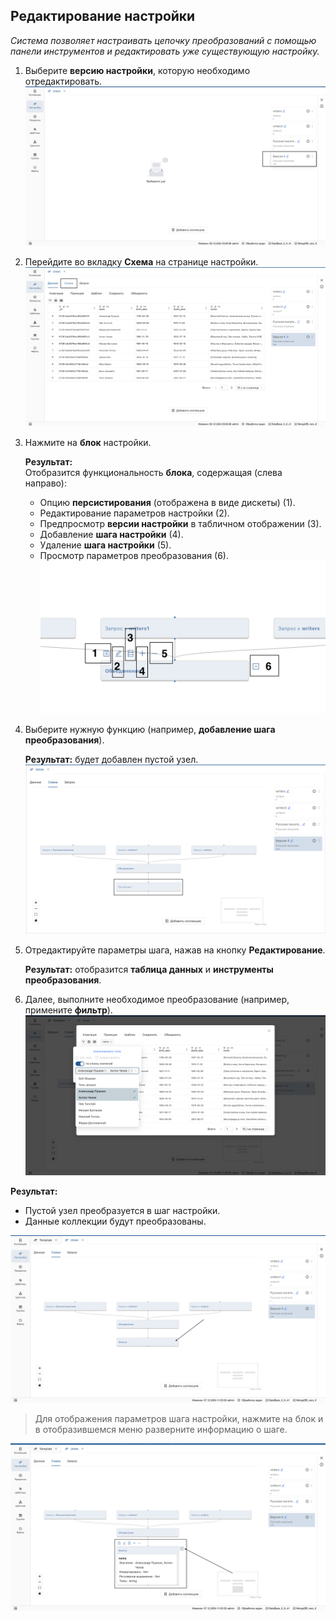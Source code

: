 ## Редактирование настройки
_Система позволяет настраивать цепочку преобразований с помощью панели инструментов и редактировать уже существующую настройку._

1. Выберите **версию настройки**, которую необходимо отредактировать.
    ![Выбор блока (версии) настройки](../../images/4_Nastroyka/4_3_Edit_config/1_Edit_choose_version_config.png)
2. Перейдите во вкладку **Схема** на странице настройки.
    ![Вкладка "Схема"](../../images/4_Nastroyka/4_3_Edit_config/2_Edit_config_graph.png)
3. Нажмите на **блок** настройки.
    
    **Результат:**  
    Отобразится функциональность **блока**, содержащая (слева направо):

     * Опцию **персистирования** (отображена в виде дискеты) (1).
     * Редактирование параметров настройки (2).
     * Предпросмотр **версии настройки** в табличном отображении (3).
     * Добавление **шага настройки** (4).
     * Удаление **шага настройки** (5).
     * Просмотр параметров преобразования (6).
     ![Функциональность блока настройки](../../images/4_Nastroyka/4_3_Edit_config/4_Block_elements.png)
    
4. Выберите нужную функцию (например, **добавление шага преобразования**).

    **Результат:** будет добавлен пустой узел. 
    ![Пустой узел](../../images/4_Nastroyka/4_3_Edit_config/5_Empty_block.png)
5. Отредактируйте параметры шага, нажав на кнопку **Редактирование**.
    
    **Результат:** отобразится **таблица данных** и **инструменты преобразования**.  
6. Далее, выполните необходимое преобразование (например, примените **фильтр**).
    ![Заполнение параметров блока](../../images/4_Nastroyka/4_3_Edit_config/6_Empty_block_params.png)

**Результат:**

* Пустой узел преобразуется в шаг настройки.
* Данные коллекции будут преобразованы.

![Результат редактирования блока](../../images/4_Nastroyka/4_3_Edit_config/7_Result.png)

> Для отображения параметров шага настройки, нажмите на блок и в отобразившемся меню разверните информацию о шаге.

![Предпросмотре блока](../../images/4_Nastroyka/4_3_Edit_config/8_Preview_block.png)